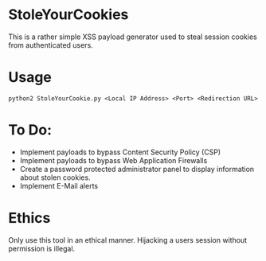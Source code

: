 # StoleYourCookies
This is a rather simple XSS payload generator used to steal session cookies from authenticated users.

# Usage
```
python2 StoleYourCookie.py <Local IP Address> <Port> <Redirection URL>
```

# To Do:
- Implement payloads to bypass Content Security Policy (CSP)
- Implement payloads to bypass Web Application Firewalls
- Create a password protected administrator panel to display information about stolen cookies.
- Implement E-Mail alerts

# Ethics
Only use this tool in an ethical manner. Hijacking a users session without permission is illegal.
